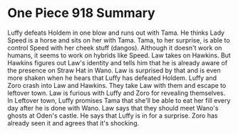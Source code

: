 One Piece 918 Summary
=====================

Luffy defeats Holdem in one blow and runs out with Tama.
He thinks Lady Speed is a horse and sits on her with Tama.
Tama, to her surprise, is able to control Speed with her
cheek stuff (dangos). Although it doesn't work on humans,
it seems to work on hybrids like Speed. Law takes on Hawkins.
But Hawkins figures out Law's identity and tells him that
he is already aware of the presence on Straw Hat in Wano.
Law is surprised by that and is even more shaken when he
hears that Luffy has defeated Holdem. Luffy and Zoro crash
into Law and Hawkins. They take Law with them and escape
to leftover town. Law is furious with Luffy and Zoro for
revealing themselves. In Leftover town, Luffy promises
Tama that she'll be able to eat her fill every day after
he is done with Wano. Law says that they should meet
Wano's ghosts at Oden's castle. He says that Luffy is in
for a surprise. Zoro has already seen it and agrees that
it's shocking.

